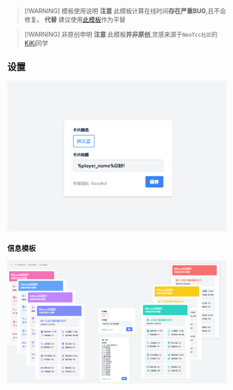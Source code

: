 <script setup>
import ImageTemplate from '../../components/ImageTemplate.vue'
import { Templates } from '../../utils/StaticData'
const template = Templates[1]
</script>

<ImageTemplate
    style="margin-top:15px;"
    :templateInfo="template"
    :propsData="template.props"
    :hideContent="true"
/>

> [!WARNING] 模板使用说明
> **注意** 此模板计算在线时间**存在严重BUG**,且不会修复。
> **代替** 建议使用[此模板](https://bbs.hualib.com/217.html)作为平替

> [!WARNING] 非原创申明
> **注意** 此模板**并非原创**,灵感来源于`NeoTcc社区`的[KiKi](https://github.com/KiKi-XC)同学

## 设置

![设置](./assets/settings.png)

### 信息模板

![设置](./assets/info.png)
